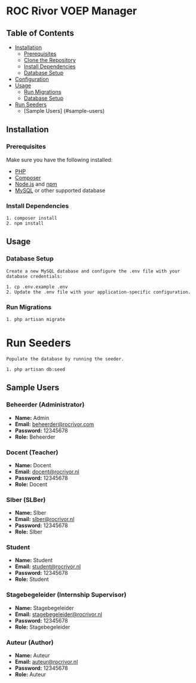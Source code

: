 # ROC Rivor VOEP Manager

## Table of Contents

- [Installation](#installation)
  - [Prerequisites](#prerequisites)
  - [Clone the Repository](#clone-the-repository)
  - [Install Dependencies](#install-dependencies)
  - [Database Setup](#database-setup)
- [Configuration](#configuration)
- [Usage](#usage)
  - [Run Migrations](#run-migrations)
  - [Database Setup](#database-setup)
- [Run Seeders](#run-seeders)
  - [Sample Users] (#sample-users)

## Installation

### Prerequisites

Make sure you have the following installed:

- [PHP](https://www.php.net/manual/en/install.php)
- [Composer](https://getcomposer.org/download/)
- [Node.js](https://nodejs.org/en/download/) and [npm](https://www.npmjs.com/get-npm)
- [MySQL](https://dev.mysql.com/downloads/) or other supported database

### Install Dependencies
    1. composer install
    2. npm install

## Usage

### Database Setup
    Create a new MySQL database and configure the .env file with your database credentials:

    1. cp .env.example .env
    2. Update the .env file with your application-specific configuration.

### Run Migrations
    1. php artisan migrate

# Run Seeders
    Populate the database by running the seeder.

    1. php artisan db:seed

## Sample Users

### Beheerder (Administrator)

- **Name:** Admin
- **Email:** beheerder@rocrivor.com
- **Password:** 12345678
- **Role:** Beheerder

### Docent (Teacher)

- **Name:** Docent
- **Email:** docent@rocrivor.nl
- **Password:** 12345678
- **Role:** Docent

### Slber (SLBer)

- **Name:** Slber
- **Email:** slber@rocrivor.nl
- **Password:** 12345678
- **Role:** Slber

### Student

- **Name:** Student
- **Email:** student@rocrivor.nl
- **Password:** 12345678
- **Role:** Student

### Stagebegeleider (Internship Supervisor)

- **Name:** Stagebegeleider
- **Email:** stagebegeleider@rocrivor.nl
- **Password:** 12345678
- **Role:** Stagebegeleider

### Auteur (Author)

- **Name:** Auteur
- **Email:** auteur@rocrivor.nl
- **Password:** 12345678
- **Role:** Auteur
